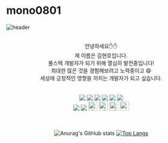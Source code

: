 # mono0801

<!--
**mono0801/mono0801** is a ✨ _special_ ✨ repository because its `README.md` (this file) appears on your GitHub profile.

Here are some ideas to get you started:

- 🔭 I’m currently working on ...
- 🌱 I’m currently learning ...
- 👯 I’m looking to collaborate on ...
- 🤔 I’m looking for help with ...
- 💬 Ask me about ...
- 📫 How to reach me: ...
- 😄 Pronouns: ...
- ⚡ Fun fact: ...
-->

![header](https://capsule-render.vercel.app/api?type=waving&height=250&color=gradient&text=Mono0801%20/%20Sellen's%20-nl-GitHub&reversal=true&textBg=false&fontSize=40&fontAlignY=26&fontColor=FFFFFF&animation=fadeIn&desc=Welcome!%20My%20Profile&descAlignY=60&descSize=25&strokeWidth=1)
<br>
<br>

<div align="center">
  안녕하세요✋✋<br>
  제 이름은 김현호입니다. <br>
  풀스택 개발자가 되기 위해 열심히 발전중입니다! <br>
  최대한 많은 것을 경험해보려고 노력중이고 😄 <br>
  세상에 긍정적인 영향을 끼치는 개발자가 되고 싶습니다.
</div>

<br>
<br>

<div align="center">
    <img src="https://img.shields.io/badge/HTML5-E34F26?style=flat&logo=html5&logoColor=white"/>
    <img src="https://img.shields.io/badge/CSS3-1572B6?style=flat&logo=css3&logoColor=white"/>
    <img src="https://img.shields.io/badge/JavaScript-F7DF1E?style=flat&logo=JavaScript&logoColor=white"/>
    <img src="https://img.shields.io/badge/Java-4B4B77?style=flat&logo=java&logoColor=white"/>
    <img src="https://img.shields.io/badge/Spring-6DB33F?style=flat&logo=spring&logoColor=white"/>
    <img src="https://img.shields.io/badge/MariaDB-003545?style=flat&logo=mariadb&logoColor=white"/>
    <br>
    <img src="https://img.shields.io/badge/react-61DAFB?style=for-the-badge&logo=react&logoColor=black"/> 
    <img src="https://img.shields.io/badge/typescript-3178C6?style=for-the-badge&logo=typescript&logoColor=black"/> 
<img src="http://img.shields.io/badge/visual_studio_code-007ACC?style=for-the-badge&logo=visualstudiocode&logoColor=white" alt="visualstudiocode" height="24"/>  <!-- VS code -->
<img src="http://img.shields.io/badge/-Git-f05032?style=for-the-badge&logo=Git&logoColor=white" alt="git" height="24"/> <!-- Git -->
<img src="http://img.shields.io/badge/-Github-181717?style=for-the-badge&logo=Github&logoColor=white" alt="github" height="24"/><!-- Github -->
<img src="https://img.shields.io/badge/MySQL-4479A1?style=for-the-badge&logo=MySQL&logoColor=white" alt="mysql" height="24"/><!-- MySQL -->

</div>

<br>
<br>

<div align="center">


![Anurag's GitHub stats](https://github-readme-stats.vercel.app/api?username=mono0801&theme=radical&show_icons=true&count_private=true&include_all_commits=true)
[![Top Langs](https://github-readme-stats.vercel.app/api/top-langs/?username=mono0801&layout=compact&langs_count=5)](https://github.com/anuraghazra/github-readme-stats)
<!--[![Harlok's WakaTime stats](https://github-readme-stats.vercel.app/api/wakatime?username=jeongho77)](https://github.com/anuraghazra/github-readme-stats) -->
</div>
